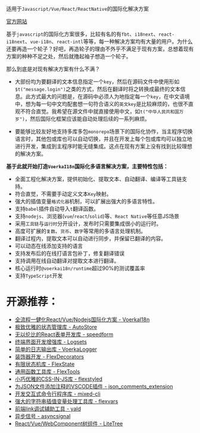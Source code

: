 
适用于`Javascript/Vue/React/ReactNative`的国际化解决方案


[官方网站](https://zhangfisher.github.io/voerka-i18n/)


基于`javascript`的国际化方案很多，比较有名的有`fbt`、`i18next`、`react-i18next`、`vue-i18n`、`react-intl`等等，每一种解决方案均有大量的用户。为什么还要再造一个轮子？好吧，再造轮子的理由不外乎不满足于现有方案，总想着现有方案的种种不足之处，然后就撸起袖子想造一个轮子。

那么到底是对现有解决方案有什么不满？

- 大部份均为要翻译的文本信息指定一个`key`，然后在源码文件中使用形如`$t("message.login")`之类的方式，然后在翻译时将之转换成最终的文本信息。此方式最大的问题是，在源码中必须人为地指定每一个`key`，在中文语境中，想为每一句中文均配套想一句符合语义的`英文key`是比较麻烦的，也很不直观不符合直觉。我希望在源文件中就直接使用中文，如`t("中华人民共和国万岁")`，然后国际化框架应该能自动处理后续的一系列麻烦。

- 要能够比较友好地支持多库多包`monorepo`场景下的国际化协作，当主程序切换语言时，其他包或库也可以自动切换，并且在开发上每个包或库均可以独立地进行开发，集成到主程序时能无缝集成。这点在现有方案上没有找到比较理想的解决方案。

  

**基于此就开始打造`VoerkaI18n`国际化多语言解决方案，主要特性包括：**
 

- 全面工程化解决方案，提供初始化、提取文本、自动翻译、编译等工具链支持。
- 符合直觉，不需要手动定义文本`Key`映射。
- 强大的插值变量`格式化器`机制，可以扩展出强大的多语言特性。
- 支持`babel`插件自动导入`t`翻译函数。
- 支持`nodejs`、浏览器(`vue`/`react`/`solid`)等、`React Native`等任意JS场景
- 采用`工具链`与`运行时`分开设计，发布时只需要集成很小的运行时。
- 高度可扩展的`复数`、`货币`、`数字`等常用的多语言处理机制。
- 翻译过程内，提取文本可以自动进行同步，并保留已翻译的内容。
- 可以动态在线添加支持的语言
- 支持发布后的在线打语言包补丁，修复翻译错误
- 支持调用在线自动翻译对提取文本进行翻译。
- 核心运行时`@voerkai18n/runtime`超过90%的测试覆盖率
- 支持`TypeScript`开发


  

# **开源推荐：** 

- [全流程一健化React/Vue/Nodejs国际化方案 - VoerkaI18n](https://zhangfisher.github.io/voerka-i18n/)
- [极致优雅的状态管理库 - AutoStore](https://zhangfisher.github.io/autostore/)
- [无以伦比的React表单开发库 - speedform](https://zhangfisher.github.io/speed-form/)
- [终端界面开发增强库 - Logsets](https://zhangfisher.github.io/logsets/)
- [简单的日志输出库 - VoerkaLogger](https://zhangfisher.github.io/voerkalogger/)
- [装饰器开发 - FlexDecorators](https://zhangfisher.github.io/flex-decorators/)
- [有限状态机库 - FlexState](https://zhangfisher.github.io/flexstate/)
- [通用函数工具库 - FlexTools](https://zhangfisher.github.io/flex-tools/)
- [小巧优雅的CSS-IN-JS库 - flexstyled](https://zhangfisher.github.io/flexstyled/)
- [为JSON文件添加注释的VSCODE插件 - json_comments_extension](https://github.com/zhangfisher/json_comments_extension)
- [开发交互式命令行程序库 - mixed-cli](https://github.com/zhangfisher/mixed-cli)
- [强大的字符串插值变量处理工具库 - flexvars](https://github.com/zhangfisher/flexvars)
- [前端link调试辅助工具 - yald](https://github.com/zhangfisher/yald)
- [异步信号 - asyncsignal](https://github.com/zhangfisher/asyncsignal)
- [React/Vue/WebComponent树组件 - LiteTree](https://zhangfisher.github.io/lite-tree/)
